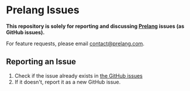 # Prelang Issues
**This repository is solely for reporting and discussing [Prelang](http://prelang.com) issues (as GitHub issues).**

For feature requests, please email contact@prelang.com.

## Reporting an Issue
1. Check if the issue already exists in [the GitHub issues](https://github.com/Prelang/issues/issues)
2. If it doesn't, report it as a new GitHub issue.
